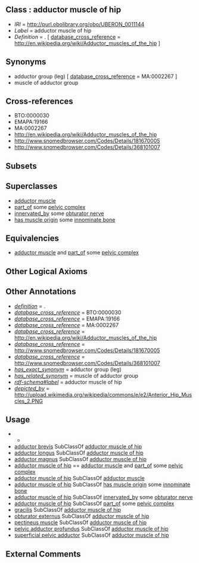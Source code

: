 
## Class : adductor muscle of hip

 * *IRI* = http://purl.obolibrary.org/obo/UBERON_0011144
 * *Label* = adductor muscle of hip
 * *Definition* = . [ [database_cross_reference](../../ef/oboInOwl#hasDbXref.md) = http://en.wikipedia.org/wiki/Adductor_muscles_of_the_hip ]

## Synonyms

 * adductor group (leg) [ [database_cross_reference](../../ef/oboInOwl#hasDbXref.md) = MA:0002267 ]
 * muscle of adductor group

## Cross-references

 * BTO:0000030
 * EMAPA:19166
 * MA:0002267
 * http://en.wikipedia.org/wiki/Adductor_muscles_of_the_hip
 * http://www.snomedbrowser.com/Codes/Details/181670005
 * http://www.snomedbrowser.com/Codes/Details/368101007

## Subsets


## Superclasses

 * [adductor muscle](../../UBERON/45/UBERON_0011145.md)
 * [part_of](../../BFO/50/BFO_0000050.md) some [pelvic complex](../../UBERON/09/UBERON_0010709.md)
 * [innervated_by](../../RO/05/RO_0002005.md) some [obturator nerve](../../UBERON/65/UBERON_0005465.md)
 * [has muscle origin](../../RO/72/RO_0002372.md) some [innominate bone](../../UBERON/72/UBERON_0001272.md)

## Equivalencies

 * [adductor muscle](../../UBERON/45/UBERON_0011145.md) and [part_of](../../BFO/50/BFO_0000050.md) some [pelvic complex](../../UBERON/09/UBERON_0010709.md)

## Other Logical Axioms


## Other Annotations

 * *[definition](../../IAO/15/IAO_0000115.md)* = .
 * *[database_cross_reference](../../ef/oboInOwl#hasDbXref.md)* = BTO:0000030
 * *[database_cross_reference](../../ef/oboInOwl#hasDbXref.md)* = EMAPA:19166
 * *[database_cross_reference](../../ef/oboInOwl#hasDbXref.md)* = MA:0002267
 * *[database_cross_reference](../../ef/oboInOwl#hasDbXref.md)* = http://en.wikipedia.org/wiki/Adductor_muscles_of_the_hip
 * *[database_cross_reference](../../ef/oboInOwl#hasDbXref.md)* = http://www.snomedbrowser.com/Codes/Details/181670005
 * *[database_cross_reference](../../ef/oboInOwl#hasDbXref.md)* = http://www.snomedbrowser.com/Codes/Details/368101007
 * *[has_exact_synonym](../../ym/oboInOwl#hasExactSynonym.md)* = adductor group (leg)
 * *[has_related_synonym](../../ym/oboInOwl#hasRelatedSynonym.md)* = muscle of adductor group
 * *[rdf-schema#label](../../el/rdf-schema#label.md)* = adductor muscle of hip
 * *[depicted_by](../../depicted/by/depicted_by.md)* = http://upload.wikimedia.org/wikipedia/commons/e/e2/Anterior_Hip_Muscles_2.PNG

## Usage

 * -
 * [adductor brevis](../../UBERON/68/UBERON_0000368.md) SubClassOf [adductor muscle of hip](../../UBERON/44/UBERON_0011144.md)
 * [adductor longus](../../UBERON/03/UBERON_0000303.md) SubClassOf [adductor muscle of hip](../../UBERON/44/UBERON_0011144.md)
 * [adductor magnus](../../UBERON/70/UBERON_0000370.md) SubClassOf [adductor muscle of hip](../../UBERON/44/UBERON_0011144.md)
 * [adductor muscle of hip](../../UBERON/44/UBERON_0011144.md) == [adductor muscle](../../UBERON/45/UBERON_0011145.md) and [part_of](../../BFO/50/BFO_0000050.md) some [pelvic complex](../../UBERON/09/UBERON_0010709.md)
 * [adductor muscle of hip](../../UBERON/44/UBERON_0011144.md) SubClassOf [adductor muscle](../../UBERON/45/UBERON_0011145.md)
 * [adductor muscle of hip](../../UBERON/44/UBERON_0011144.md) SubClassOf [has muscle origin](../../RO/72/RO_0002372.md) some [innominate bone](../../UBERON/72/UBERON_0001272.md)
 * [adductor muscle of hip](../../UBERON/44/UBERON_0011144.md) SubClassOf [innervated_by](../../RO/05/RO_0002005.md) some [obturator nerve](../../UBERON/65/UBERON_0005465.md)
 * [adductor muscle of hip](../../UBERON/44/UBERON_0011144.md) SubClassOf [part_of](../../BFO/50/BFO_0000050.md) some [pelvic complex](../../UBERON/09/UBERON_0010709.md)
 * [gracilis](../../UBERON/50/UBERON_0000950.md) SubClassOf [adductor muscle of hip](../../UBERON/44/UBERON_0011144.md)
 * [obturator externus](../../UBERON/68/UBERON_0001368.md) SubClassOf [adductor muscle of hip](../../UBERON/44/UBERON_0011144.md)
 * [pectineus muscle](../../UBERON/82/UBERON_0001382.md) SubClassOf [adductor muscle of hip](../../UBERON/44/UBERON_0011144.md)
 * [pelvic adductor profundus](../../UBERON/97/UBERON_2000497.md) SubClassOf [adductor muscle of hip](../../UBERON/44/UBERON_0011144.md)
 * [superficial pelvic adductor](../../UBERON/92/UBERON_2000592.md) SubClassOf [adductor muscle of hip](../../UBERON/44/UBERON_0011144.md)

## External Comments

